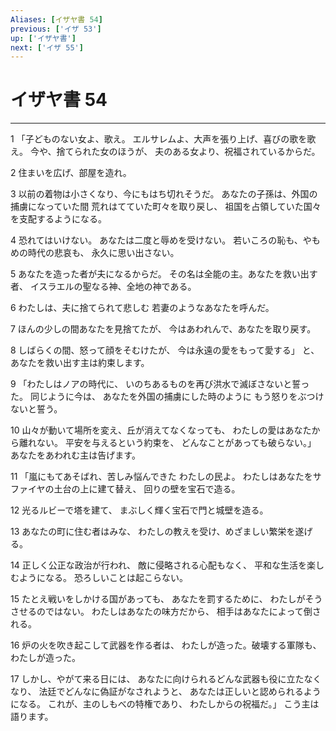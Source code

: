 ```yaml
---
Aliases: [イザヤ書 54]
previous: ['イザ 53']
up: ['イザヤ書']
next: ['イザ 55']
---
```

# イザヤ書 54

***




1 
「子どものない女よ、歌え。 エルサレムよ、大声を張り上げ、喜びの歌を歌え。 今や、捨てられた女のほうが、 夫のある女より、祝福されているからだ。 



2 
住まいを広げ、部屋を造れ。 



3 
以前の着物は小さくなり、今にもはち切れそうだ。 あなたの子孫は、外国の捕虜になっていた間 荒れはてていた町々を取り戻し、 祖国を占領していた国々を支配するようになる。 



4 
恐れてはいけない。 あなたは二度と辱めを受けない。 若いころの恥も、やもめの時代の悲哀も、 永久に思い出さない。 



5 
あなたを造った者が夫になるからだ。 その名は全能の主。あなたを救い出す者、 イスラエルの聖なる神、全地の神である。 



6 
わたしは、夫に捨てられて悲しむ 若妻のようなあなたを呼んだ。 



7 
ほんの少しの間あなたを見捨てたが、 今はあわれんで、あなたを取り戻す。 



8 
しばらくの間、怒って顔をそむけたが、 今は永遠の愛をもって愛する」 と、あなたを救い出す主は約束します。 



9 
「わたしはノアの時代に、 いのちあるものを再び洪水で滅ぼさないと誓った。 同じように今は、 あなたを外国の捕虜にした時のように もう怒りをぶつけないと誓う。 



10 
山々が動いて場所を変え、丘が消えてなくなっても、 わたしの愛はあなたから離れない。 平安を与えるという約束を、 どんなことがあっても破らない。」 あなたをあわれむ主は告げます。 



11 
「嵐にもてあそばれ、苦しみ悩んできた わたしの民よ。 わたしはあなたをサファイヤの土台の上に建て替え、 回りの壁を宝石で造る。 



12 
光るルビーで塔を建て、 まぶしく輝く宝石で門と城壁を造る。 



13 
あなたの町に住む者はみな、 わたしの教えを受け、めざましい繁栄を遂げる。 



14 
正しく公正な政治が行われ、 敵に侵略される心配もなく、 平和な生活を楽しむようになる。 恐ろしいことは起こらない。 



15 
たとえ戦いをしかける国があっても、 あなたを罰するために、 わたしがそうさせるのではない。 わたしはあなたの味方だから、 相手はあなたによって倒される。 



16 
炉の火を吹き起こして武器を作る者は、 わたしが造った。破壊する軍隊も、わたしが造った。 



17 
しかし、やがて来る日には、 あなたに向けられるどんな武器も役に立たなくなり、 法廷でどんなに偽証がなされようと、 あなたは正しいと認められるようになる。 これが、主のしもべの特権であり、 わたしからの祝福だ。」 こう主は語ります。
